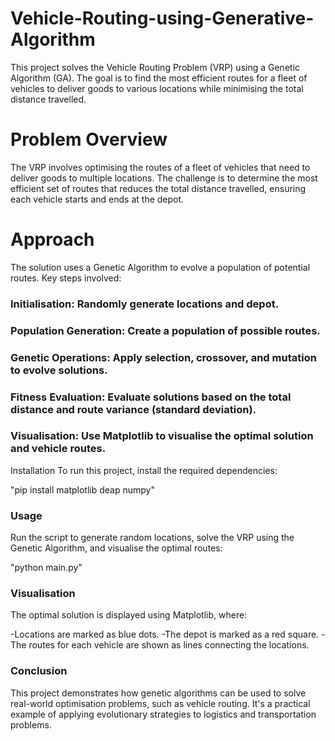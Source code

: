 # Vehicle-Routing-using-Generative-Algorithm
This project solves the Vehicle Routing Problem (VRP) using a Genetic Algorithm (GA). The goal is to find the most efficient routes for a fleet of vehicles to deliver goods to various locations while minimising the total distance travelled.

# Problem Overview
The VRP involves optimising the routes of a fleet of vehicles that need to deliver goods to multiple locations. The challenge is to determine the most efficient set of routes that reduces the total distance travelled, ensuring each vehicle starts and ends at the depot.

# Approach
The solution uses a Genetic Algorithm to evolve a population of potential routes. Key steps involved:

### Initialisation: Randomly generate locations and depot.
### Population Generation: Create a population of possible routes.
### Genetic Operations: Apply selection, crossover, and mutation to evolve solutions.
### Fitness Evaluation: Evaluate solutions based on the total distance and route variance (standard deviation).
### Visualisation: Use Matplotlib to visualise the optimal solution and vehicle routes.

Installation
To run this project, install the required dependencies:

"pip install matplotlib deap numpy"

### Usage
Run the script to generate random locations, solve the VRP using the Genetic Algorithm, and visualise the optimal routes:

"python main.py"

### Visualisation
The optimal solution is displayed using Matplotlib, where:

-Locations are marked as blue dots.
-The depot is marked as a red square.
-The routes for each vehicle are shown as lines connecting the locations.

### Conclusion
This project demonstrates how genetic algorithms can be used to solve real-world optimisation problems, such as vehicle routing. It's a practical example of applying evolutionary strategies to logistics and transportation problems.


